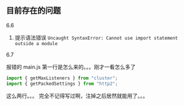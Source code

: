 ## 目前存在的问题

6.6

1. 提示语法错误
   `Uncaught SyntaxError: Cannot use import statement outside a module`

6.7

报错的 main.js 第一行是怎么来的。。。刚才一看怎么多了

```javascript
import { getMaxListeners } from "cluster";
import { getPackedSettings } from "http2";
```

这么两行。。。
完全不记得写过啊，注掉之后居然就能用了。。。
